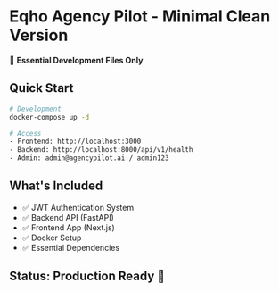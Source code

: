 # Eqho Agency Pilot - Minimal Clean Version

🎯 **Essential Development Files Only**

## Quick Start
```bash
# Development
docker-compose up -d

# Access
- Frontend: http://localhost:3000
- Backend: http://localhost:8000/api/v1/health
- Admin: admin@agencypilot.ai / admin123
```

## What's Included
- ✅ JWT Authentication System
- ✅ Backend API (FastAPI)
- ✅ Frontend App (Next.js)
- ✅ Docker Setup
- ✅ Essential Dependencies

## Status: Production Ready 🚀
